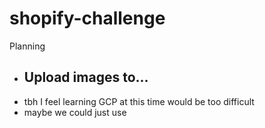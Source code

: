 # shopify-challenge

Planning

- Upload images to…
    - 
- tbh I feel learning GCP at this time would be too difficult
- maybe we could just use 